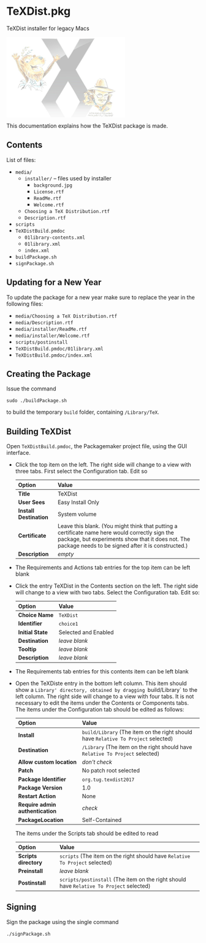 # TeXDist.pkg

TeXDist installer for legacy Macs

<img src="media/installer/background.jpg" align="center" width="310">

This documentation explains how the TeXDist package is made.

## Contents

List of files:
  * `media/`
    * `installer/` – files used by installer
      * `background.jpg`
      * `License.rtf`
      * `ReadMe.rtf`
      * `Welcome.rtf`
    * `Choosing a TeX Distribution.rtf`
    * `Description.rtf`
  * `scripts`
  * `TeXDistBuild.pmdoc`
    * `01library-contents.xml`
    * `01library.xml`
    * `index.xml`
  * `buildPackage.sh`
  * `signPackage.sh`

## Updating for a New Year

To update the  package for a new year make sure to replace the year in the following files:

* `media/Choosing a TeX Distribution.rtf`
* `media/Description.rtf`
* `media/installer/ReadMe.rtf`
* `media/installer/Welcome.rtf`
* `scripts/postinstall`
* `TeXDistBuild.pmdoc/01library.xml`
* `TeXDistBuild.pmdoc/index.xml`

## Creating the  Package

Issue the command
```
sudo ./buildPackage.sh
```
to build the temporary `build` folder, containing `/Library/TeX`.

## Building TeXDist

Open `TeXDistBuild.pmdoc`, the Packagemaker project file, using the GUI interface.

* Click the top item on the left. The right side will change to a view with three tabs. First select the Configuration tab. Edit so

    | Option                  | Value |
    | ---                     | --- |
    | **Title**               | TeXDist |
    | **User Sees**           | Easy Install Only |
    | **Install Destination** | System volume |
    | **Certificate**         | Leave this blank. (You might think that putting a certificate name here would correctly sign the package, but experiments show that it does not. The package needs to be signed after it is constructed.) |
    | **Description**         | *empty* |

* The Requirements and Actions tab entries for the top item can be left blank
* Click the entry TeXDist in the Contents section on the left. The right side will change to a view with two tabs.
  Select the Configuration tab. Edit so:

    | Option            | Value                |
    | ---               | ---                  |
    | **Choice Name**   | `TeXDist`            |
    | **Identifier**    | `choice1`            |
    | **Initial State** | Selected and Enabled |
    | **Destination**   | *leave blank*        |
    | **Tooltip**       | *leave blank*        |
    | **Description**   | *leave blank*        |

* The Requirements tab entries for this contents item can be left blank
* Open the TeXDiste  entry in the bottom left column. This item should show a `Library' directory, obtained by dragging `build/Library` to the left column. The right side will change to a view with four tabs.
  It is not necessary to edit the items under the Contents or Components tabs. The items under the Configuration tab should be edited as follows:

    | Option                           | Value |
    | ---                              | ---   |
    | **Install**                      | `build/Library` (The item on the right should have `Relative To Project` selected) |
    | **Destination**                  | `/Library` (The item on the right should have `Relative To Project` selected) |
    | **Allow custom location**        | *don't check* |
    | **Patch**                        | No patch root selected |
    | **Package Identifier**           | `org.tug.texdist2017` |
    | **Package Version**              | 1.0 |
    | **Restart Action**               | None |
    | **Require admin authentication** | *check* |
    | **PackageLocation**              | Self-Contained |

  The items under the Scripts tab should be edited to read

    | Option                | Value |
    | ---                   | ---   |
    | **Scripts directory** | `scripts` (The item on the right should have `Relative To Project` selected) |
    | **Preinstall**        | *leave blank* |
    | **Postinstall**       | `scripts/postinstall` (The item on the right should have `Relative To Project` selected) |

## Signing

Sign the package using the single command
```
./signPackage.sh
```
